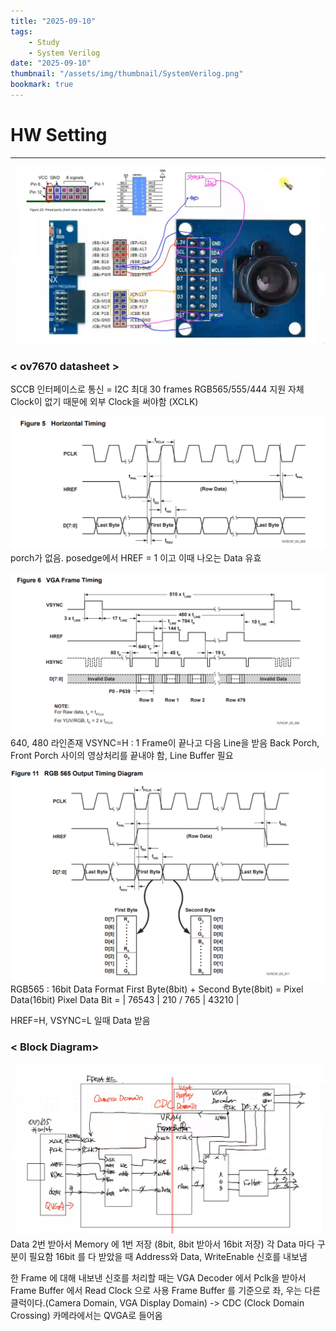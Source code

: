 ```yaml
---
title: "2025-09-10"
tags:
    - Study
    - System Verilog
date: "2025-09-10"
thumbnail: "/assets/img/thumbnail/SystemVerilog.png"
bookmark: true
---
```


# HW Setting
---
![alt text](../../assets/img/final/250910/1.png)

### < ov7670 datasheet >
SCCB 인터페이스로 통신 = I2C
최대 30 frames
RGB565/555/444 지원
자체 Clock이 없기 때문에 외부 Clock을 써야함 (XCLK)

![alt text](../../assets/img/final/250910/2.png)
porch가 없음. posedge에서 HREF = 1 이고 이때 나오는 Data 유효

![alt text](../../assets/img/final/250910/3.png)
640, 480 라인존재
VSYNC=H : 1 Frame이 끝나고 다음 Line을 받음
Back Porch, Front Porch 사이의 영상처리를 끝내야 함, Line Buffer 필요

![alt text](../../assets/img/final/250910/4.png)
RGB565 : 16bit Data Format
First Byte(8bit) + Second Byte(8bit) = Pixel Data(16bit)
Pixel Data Bit = | 76543 | 210 / 765 | 43210 |

HREF=H, VSYNC=L 일때 Data 받음

### < Block Diagram>
![alt text](../../assets/img/final/250910/5.png)
Data 2번 받아서 Memory 에 1번 저장 (8bit, 8bit 받아서 16bit 저장)
각 Data 마다 구분이 필요함
16bit 를 다 받았을 때 Address와 Data, WriteEnable 신호를 내보냄

한 Frame 에 대해 내보낸 신호를 처리할 때는 VGA Decoder 에서 Pclk을 받아서 Frame Buffer 에서 Read Clock 으로 사용
Frame Buffer 를 기준으로 좌, 우는 다른 클럭이다.(Camera Domain, VGA Display Domain) -> CDC (Clock Domain Crossing)
카메라에서는 QVGA로 들어옴
